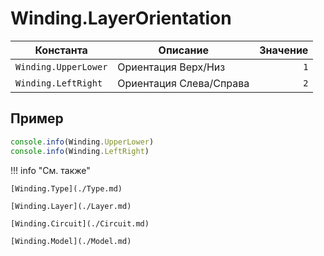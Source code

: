 # Winding.LayerOrientation
<!--start-->
| Константа            | Описание                | Значение |
|----------------------|-------------------------|---------:|
| `Winding.UpperLower` | Ориентация Верх/Низ     | `1`      |
| `Winding.LeftRight`  | Ориентация Слева/Справа | `2`      |
<!--end-->

## Пример
```javascript linenums="1"
console.info(Winding.UpperLower)
console.info(Winding.LeftRight)
```

!!! info "См. также"

    [Winding.Type](./Type.md)

    [Winding.Layer](./Layer.md)

    [Winding.Circuit](./Circuit.md)

    [Winding.Model](./Model.md)

